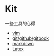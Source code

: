 # Kit
一些工具的心得

  - [vim](vim/note.md)
  - [git/github/gitbook](git/note.md)
  - [markdown](markdown/README.md)
  - [Latex](latex/README.md)
